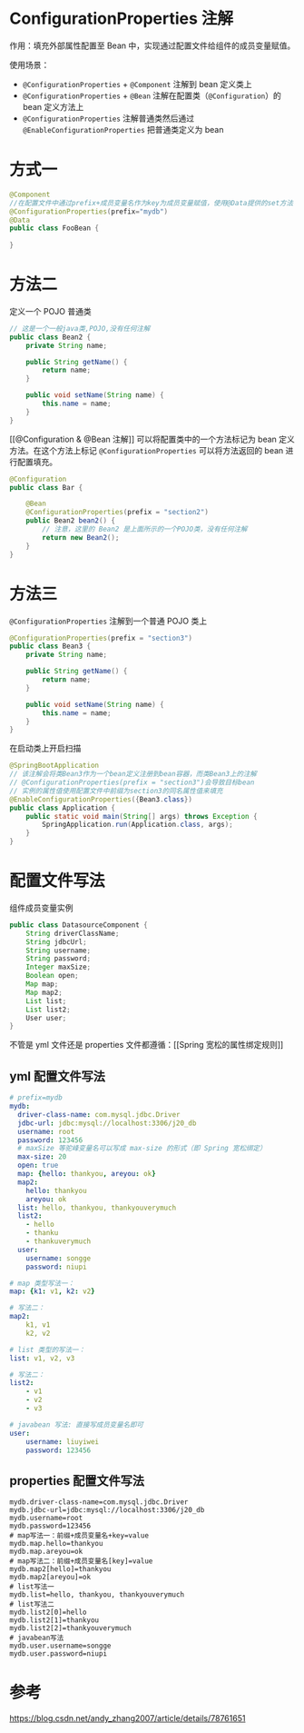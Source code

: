 # ConfigurationProperties 注解

作用：填充外部属性配置至 Bean 中，实现通过配置文件给组件的成员变量赋值。

使用场景：

- `@ConfigurationProperties` + `@Component` 注解到 bean 定义类上
- `@ConfigurationProperties` + `@Bean` 注解在配置类（`@Configuration`）的 bean 定义方法上
- `@ConfigurationProperties` 注解普通类然后通过 `@EnableConfigurationProperties` 把普通类定义为 bean

# 方式一

```java
@Component
//在配置文件中通过prefix+成员变量名作为key为成员变量赋值，使用@Data提供的set方法
@ConfigurationProperties(prefix="mydb")
@Data
public class FooBean {
    
}
```

# 方法二

定义一个 POJO 普通类

```java
// 这是一个一般java类,POJO,没有任何注解
public class Bean2 {
    private String name;

    public String getName() {
        return name;
    }

    public void setName(String name) {
        this.name = name;
    }
}
```

[[@Configuration & @Bean 注解]] 可以将配置类中的一个方法标记为 bean 定义方法。在这个方法上标记 `@ConfigurationProperties` 可以将方法返回的 bean 进行配置填充。

```java
@Configuration
public class Bar {

    @Bean
    @ConfigurationProperties(prefix = "section2")
    public Bean2 bean2() {
	    // 注意，这里的 Bean2 是上面所示的一个POJO类，没有任何注解
        return new Bean2();
    }
}
```

# 方法三

`@ConfigurationProperties` 注解到一个普通 POJO 类上

```java
@ConfigurationProperties(prefix = "section3")
public class Bean3 {
    private String name;

    public String getName() {
        return name;
    }

    public void setName(String name) {
        this.name = name;
    }
}
```

在启动类上开启扫描

```java
@SpringBootApplication
// 该注解会将类Bean3作为一个bean定义注册到bean容器，而类Bean3上的注解
// @ConfigurationProperties(prefix = "section3")会导致目标bean
// 实例的属性值使用配置文件中前缀为section3的同名属性值来填充
@EnableConfigurationProperties({Bean3.class})
public class Application {
    public static void main(String[] args) throws Exception {
        SpringApplication.run(Application.class, args);
    }
}
```

# 配置文件写法

组件成员变量实例

```java
public class DatasourceComponent {
    String driverClassName;
    String jdbcUrl;
    String username;
    String password;
    Integer maxSize;
    Boolean open;
    Map map;
    Map map2;
    List list;
    List list2;
    User user;
}
```

不管是 yml 文件还是 properties 文件都遵循：[[Spring 宽松的属性绑定规则]]

## yml 配置文件写法

```yml
# prefix=mydb
mydb:
  driver-class-name: com.mysql.jdbc.Driver
  jdbc-url: jdbc:mysql://localhost:3306/j20_db
  username: root
  password: 123456
  # maxSize 等驼峰变量名可以写成 max-size 的形式（即 Spring 宽松绑定）
  max-size: 20
  open: true
  map: {hello: thankyou, areyou: ok}
  map2:
    hello: thankyou
    areyou: ok
  list: hello, thankyou, thankyouverymuch
  list2:
    - hello
    - thanku
    - thankuverymuch
  user:
    username: songge
    password: niupi
```

```yml
# map 类型写法一：
map: {k1: v1, k2: v2}

# 写法二：
map2:
    k1, v1
    k2, v2
```

```yml
# list 类型的写法一：
list: v1, v2, v3

# 写法二：
list2:
    - v1
    - v2
    - v3
```

```yml
# javabean 写法: 直接写成员变量名即可
user:
    username: liuyiwei
    password: 123456
```

## properties 配置文件写法

```properties
mydb.driver-class-name=com.mysql.jdbc.Driver
mydb.jdbc-url=jdbc:mysql://localhost:3306/j20_db
mydb.username=root
mydb.password=123456
# map写法一：前缀+成员变量名+key=value
mydb.map.hello=thankyou
mydb.map.areyou=ok
# map写法二：前缀+成员变量名[key]=value
mydb.map2[hello]=thankyou
mydb.map2[areyou]=ok
# list写法一
mydb.list=hello, thankyou, thankyouverymuch
# list写法二
mydb.list2[0]=hello
mydb.list2[1]=thankyou
mydb.list2[2]=thankyouverymuch
# javabean写法
mydb.user.username=songge
mydb.user.password=niupi
```

# 参考

https://blog.csdn.net/andy_zhang2007/article/details/78761651
